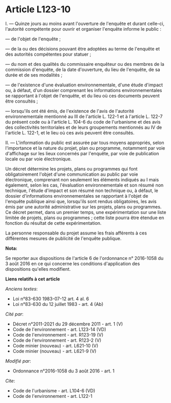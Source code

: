 # Article L123-10

I. ― Quinze jours au moins avant l'ouverture de l'enquête et durant celle-ci, l'autorité compétente pour ouvrir et organiser
l'enquête informe le public :

― de l'objet de l'enquête ;

― de la ou des décisions pouvant être adoptées au terme de l'enquête et des autorités compétentes pour statuer ;

― du nom et des qualités du commissaire enquêteur ou des membres de la commission d'enquête, de la date d'ouverture, du lieu
de l'enquête, de sa durée et de ses modalités ;

― de l'existence d'une évaluation environnementale, d'une étude d'impact ou, à défaut, d'un dossier comprenant les
informations environnementales se rapportant à l'objet de l'enquête, et du lieu où ces documents peuvent être consultés ;

― lorsqu'ils ont été émis, de l'existence de l'avis de l'autorité environnementale mentionné au III de l'article L. 122-1 et
à l'article L. 122-7 du présent code ou à l'article L. 104-6 du code de l'urbanisme et des avis des collectivités
territoriales et de leurs groupements mentionnés au IV de l'article L. 122-1, et le lieu où ces avis peuvent être consultés.

II. ― L'information du public est assurée par tous moyens appropriés, selon l'importance et la nature du projet, plan ou
programme, notamment par voie d'affichage sur les lieux concernés par l'enquête, par voie de publication locale ou par voie
électronique.

Un décret détermine les projets, plans ou programmes qui font obligatoirement l'objet d'une communication au public par voie
électronique, comprenant non seulement les éléments indiqués au I mais également, selon les cas, l'évaluation
environnementale et son résumé non technique, l'étude d'impact et son résumé non technique ou, à défaut, le dossier
d'informations environnementales se rapportant à l'objet de l'enquête publique ainsi que, lorsqu'ils sont rendus
obligatoires, les avis émis par une autorité administrative sur les projets, plans ou programmes. Ce décret permet, dans un
premier temps, une expérimentation sur une liste limitée de projets, plans ou programmes ; cette liste pourra être étendue en
fonction du résultat de cette expérimentation.

La personne responsable du projet assume les frais afférents à ces différentes mesures de publicité de l'enquête publique.

**Nota:**

Se reporter aux dispositions de l'article 6 de l'ordonnance n° 2016-1058 du 3 août 2016 en ce qui concerne les conditions
d'application des dispositions qu'elles modifient.

**Liens relatifs à cet article**

_Anciens textes_:

  - Loi n°83-630 1983-07-12 art. 4 al. 6
  - Loi n°83-630 du 12 juillet 1983 - art. 4 (Ab)

_Cité par_:

  - Décret n°2011-2021 du 29 décembre 2011 - art. 1 (V)
  - Code de l'environnement - art. L123-14 (VD)
  - Code de l'environnement - art. R123-19 (V)
  - Code de l'environnement - art. R123-2 (V)
  - Code minier (nouveau) - art. L621-10 (V)
  - Code minier (nouveau) - art. L621-9 (V)

_Modifié par_:

  - Ordonnance n°2016-1058 du 3 août 2016 - art. 1

_Cite_:

  - Code de l'urbanisme - art. L104-6 (VD)
  - Code de l'environnement - art. L122-1
